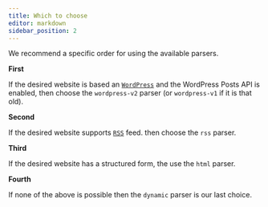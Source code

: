 ```yaml
---
title: Which to choose
editor: markdown
sidebar_position: 2
---
```


We recommend a specific order for using the available parsers.

**First**

If the desired website is based an [`WordPress`](https://wordpress.com/) and the WordPress Posts API is enabled, then choose the `wordpress-v2` parser (or `wordpress-v1` if it is that old).

**Second**

If the desired website supports [`RSS`](https://en.wikipedia.org/wiki/RSS) feed. then choose the `rss` parser.

**Third**

If the desired website has a structured form, the use the `html` parser.

**Fourth**

If none of the above is possible then the `dynamic` parser is our last choice.